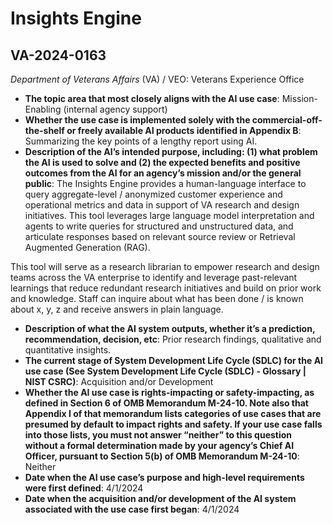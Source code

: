 # Insights Engine
## VA-2024-0163
_Department of Veterans Affairs_ (VA) / VEO: Veterans Experience Office


+ **The topic area that most closely aligns with the AI use case**: Mission-Enabling (internal agency support)
+ **Whether the use case is implemented solely with the commercial-off-the-shelf or freely available AI products identified in Appendix B**: Summarizing the key points of a lengthy report using AI.
+ **Description of the AI’s intended purpose, including: (1) what problem the AI is used to solve and (2) the expected benefits and positive outcomes from the AI for an agency’s mission and/or the general public**: The Insights Engine provides a human-language interface to query aggregate-level / anonymized customer experience and operational metrics and data in support of VA research and design initiatives. This tool leverages large language model interpretation and agents to write queries for structured and unstructured data, and articulate responses based on relevant source review or Retrieval Augmented Generation (RAG).

This tool will serve as a research librarian to empower research and design teams across the VA enterprise to identify and leverage past-relevant learnings that reduce redundant research initiatives and build on prior work and knowledge. Staff can inquire about what has been done / is known about x, y, z and receive answers in plain language.
+ **Description of what the AI system outputs, whether it’s a prediction, recommendation, decision, etc**: Prior research findings, qualitative and quantitative insights.
+ **The current stage of System Development Life Cycle (SDLC) for the AI use case (See System Development Life Cycle (SDLC) - Glossary | NIST CSRC)**: Acquisition and/or Development
+ **Whether the AI use case is rights-impacting or safety-impacting, as defined in Section 6 of OMB Memorandum M-24-10. Note also that Appendix I of that memorandum lists categories of use cases that are presumed by default to impact rights and safety. If your use case falls into those lists, you must not answer “neither” to this question without a formal determination made by your agency’s Chief AI Officer, pursuant to Section 5(b) of OMB Memorandum M-24-10**: Neither
+ **Date when the AI use case’s purpose and high-level requirements were first defined**: 4/1/2024
+ **Date when the acquisition and/or development of the AI system associated with the use case first began**: 4/1/2024